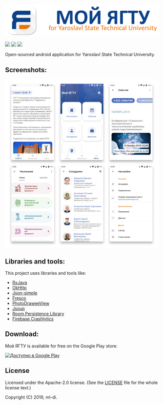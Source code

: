 
![](https://github.com/ml-di/MyYSTU/blob/master/header.png?raw=true)

![](https://img.shields.io/badge/platform-android-s.svg) ![](https://img.shields.io/badge/API-21%2B-green.svg) ![](https://img.shields.io/badge/License-Apache%202.0-blue.svg)

Open-sourced android application for Yaroslavl State Technical University.

## Screenshots:
![](https://github.com/ml-di/MyYSTU/blob/master/screenshots.png?raw=true)

## Libraries and tools:
This project uses libraries and tools like:
- [RxJava](https://github.com/ReactiveX/RxJava "RxJava")
- [OkHttp](https://github.com/square/okhttp/)
- [Json-simple](https://github.com/fangyidong/json-simple)
- [Fresco](https://github.com/facebook/fresco)
- [PhotoDraweeView](https://github.com/ongakuer/PhotoDraweeView)
- [Jsoup](https://github.com/jhy/jsoup/)
- [Room Persistence Library](https://developer.android.com/topic/libraries/architecture/room)
- [Firebase Crashlytics](https://firebase.google.com/docs/crashlytics)

## Download:
Мой ЯГТУ is available for free on the Google Play store:

<a 
  href='https://play.google.com/store/apps/details?id=ru.ystu.myystu&pcampaignid=MKT-Other-global-all-co-prtnr-py-PartBadge-Mar2515-1'>
    <img 
      alt='Доступно в Google Play' 
      src='https://play.google.com/intl/en_us/badges/images/generic/en_badge_web_generic.png' 
      width=200>
</a>

## License
Licensed under the Apache-2.0 license.
(See the [LICENSE](https://github.com/ml-di/MyYSTU/blob/master/LICENSE) file for the whole license text.)

Copyright (C) 2019, ml-di.
